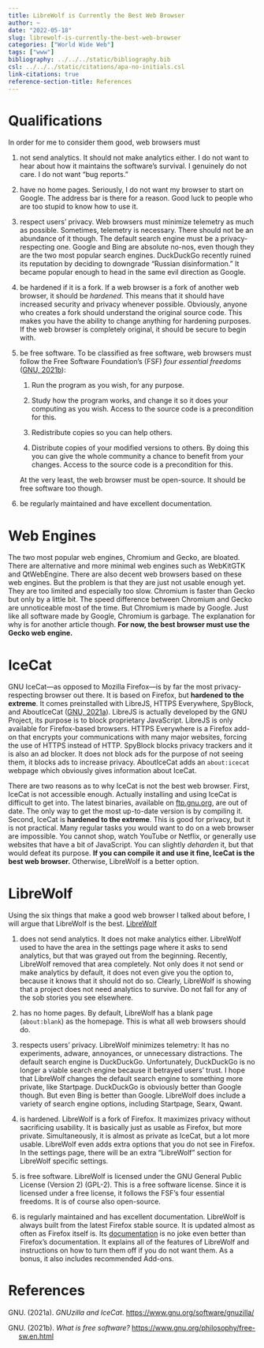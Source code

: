 ```yaml
---
title: LibreWolf is Currently the Best Web Browser
author: ~
date: "2022-05-18"
slug: librewolf-is-currently-the-best-web-browser
categories: ["World Wide Web"]
tags: ["www"]
bibliography: ../../../static/bibliography.bib
csl: ../../../static/citations/apa-no-initials.csl
link-citations: true
reference-section-title: References
---
```


# Qualifications

In order for me to consider them good, web browsers must

1.  not send analytics.
    It should not make analytics either.
    I do not want to hear about how it maintains the software’s survival.
    I genuinely do not care.
    I do not want “bug reports.”

2.  have no home pages. Seriously, I do not want my browser to start on Google.
    The address bar is there for a reason.
    Good luck to people who are too stupid to know how to use it.

3.  respect users’ privacy.
    Web browsers must minimize telemetry as much as possible.
    Sometimes, telemetry is necessary.
    There should not be an abundance of it though.
    The default search engine must be a privacy-respecting one.
    Google and Bing are absolute no-nos, even though they are the two most popular search engines.
    DuckDuckGo recently ruined its reputation by deciding to downgrade “Russian disinformation.”
    It became popular enough to head in the same evil direction as Google.

4.  be hardened if it is a fork.
    If a web browser is a fork of another web browser, it should be *hardened*.
    This means that it should have increased security and privacy whenever possible.
    Obviously, anyone who creates a fork should understand the original source code.
    This makes you have the ability to change anything for hardening purposes.
    If the web browser is completely original, it should be secure to begin with.

5.  be free software.
    To be classified as free software, web browsers must follow the Free Software Foundation’s (FSF) *four essential freedoms* ([GNU, 2021b](#ref-gnu-what-is-free-software)):

    1.  Run the program as you wish, for any purpose.

    2.  Study how the program works, and change it so it does your computing as you wish.
        Access to the source code is a precondition for this.

    3.  Redistribute copies so you can help others.

    4.  Distribute copies of your modified versions to others.
        By doing this you can give the whole community a chance to benefit from your changes.
        Access to the source code is a precondition for this.

    At the very least, the web browser must be open-source.
    It should be free software too though.

6.  be regularly maintained and have excellent documentation.

# Web Engines

The two most popular web engines, Chromium and Gecko, are bloated.
There are alternative and more minimal web engines such as WebKitGTK and QtWebEngine.
There are also decent web browsers based on these web engines.
But the problem is that they are just not usable enough yet.
They are too limited and especially too slow.
Chromium is faster than Gecko but only by a little bit.
The speed difference between Chromium and Gecko are unnoticeable most of the time.
But Chromium is made by Google.
Just like all software made by Google, Chromium is garbage.
The explanation for why is for another article though.
**For now, the best browser must use the Gecko web engine.**

# IceCat

GNU IceCat—as opposed to Mozilla Firefox—is by far the most privacy-respecting browser out there.
It is based on Firefox, but **hardened to the extreme**.
It comes preinstalled with LibreJS, HTTPS Everywhere, SpyBlock, and AboutIceCat ([GNU, 2021a](#ref-gnuzilla)).
LibreJS is actually developed by the GNU Project, its purpose is to block proprietary JavaScript.
LibreJS is only available for Firefox-based browsers.
HTTPS Everywhere is a Firefox add-on that encrypts your communications with many major websites, forcing the use of HTTPS instead of HTTP.
SpyBlock blocks privacy trackers and it is also an ad blocker.
It does not block ads for the purpose of not seeing them, it blocks ads to increase privacy.
AboutIceCat adds an `about:icecat` webpage which obviously gives information about IceCat.

There are two reasons as to why IceCat is not the best web browser.
First, IceCat is not accessible enough.
Actually installing and using IceCat is difficult to get into.
The latest binaries, available on [ftp.gnu.org](https://ftp.gnu.org/gnu/gnuzilla/), are out of date.
The only way to get the most up-to-date version is by compiling it.
Second, IceCat is **hardened to the extreme**.
This is good for privacy, but it is not practical.
Many regular tasks you would want to do on a web browser are impossible.
You cannot shop, watch YouTube or Netflix, or generally use websites that have a bit of JavaScript.
You can slightly *deharden* it, but that would defeat its purpose.
**If you can compile it and use it fine, IceCat is the best web browser.**
Otherwise, LibreWolf is a better option.

# LibreWolf

Using the six things that make a good web browser I talked about before, I will argue that LibreWolf is the best.
[LibreWolf](https://librewolf.net/)

1.  does not send analytics.
    It does not make analytics either.
    LibreWolf used to have the area in the settings page where it asks to send analytics, but that was grayed out from the beginning.
    Recently, LibreWolf removed that area completely.
    Not only does it not send or make analytics by default, it does not even give you the option to, because it knows that it should not do so.
    Clearly, LibreWolf is showing that a project does not need analytics to survive.
    Do not fall for any of the sob stories you see elsewhere.

2.  has no home pages.
    By default, LibreWolf has a blank page (`about:blank`) as the homepage.
    This is what all web browsers should do.

3.  respects users’ privacy.
    LibreWolf minimizes telemetry: It has no experiments, adware, annoyances, or unnecessary distractions.
    The default search engine is DuckDuckGo.
    Unfortunately, DuckDuckGo is no longer a viable search engine because it betrayed users’ trust.
    I hope that LibreWolf changes the default search engine to something more private, like Startpage.
    DuckDuckGo is obviously better than Google though.
    But even Bing is better than Google.
    LibreWolf does include a variety of search engine options, including Startpage, Searx, Qwant.

4.  is hardened.
    LibreWolf is a fork of Firefox.
    It maximizes privacy without sacrificing usability.
    It is basically just as usable as Firefox, but more private.
    Simultaneously, it is almost as private as IceCat, but a lot more usable.
    LibreWolf even adds extra options that you do not see in Firefox.
    In the settings page, there will be an extra “LibreWolf” section for LibreWolf specific settings.

5.  is free software.
    LibreWolf is licensed under the GNU General Public License (Version 2) (GPL-2).
    This is a free software license.
    Since it is licensed under a free license, it follows the FSF’s four essential freedoms.
    It is of course also open-source.

6.  is regularly maintained and has excellent documentation.
    LibreWolf is always built from the latest Firefox stable source.
    It is updated almost as often as Firefox itself is.
    Its [documentation](https://librewolf.net/docs/faq/) is no joke even better than Firefox’s documentation.
    It explains all of the features of LibreWolf and instructions on how to turn them off if you do not want them.
    As a bonus, it also includes recommended Add-ons.

# References

<div id="refs" class="references csl-bib-body hanging-indent" line-spacing="2">

<div id="ref-gnuzilla" class="csl-entry">

GNU. (2021a). *GNUzilla and IceCat*. <https://www.gnu.org/software/gnuzilla/>

</div>

<div id="ref-gnu-what-is-free-software" class="csl-entry">

GNU. (2021b). *What is free software?* <https://www.gnu.org/philosophy/free-sw.en.html>

</div>

</div>
